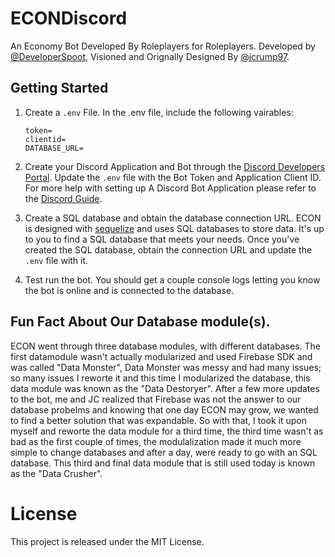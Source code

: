 # ECONDiscord
An Economy Bot Developed By Roleplayers for Roleplayers. Developed by [@DeveloperSpoot](https://github.com/DeveloperSpoot), Visioned and Orignally Designed By [@jcrump97](https://github.com/jcrump97).

## Getting Started
1. Create a ``.env`` File. In the .env file, include the following vairables:
   ```
   token=
   clientid=
   DATABASE_URL=
   ```

2. Create your Discord Application and Bot through the [Discord Developers Portal](https://discord.com/developers/applications). Update the ``.env`` file with the Bot Token and Application Client ID. For more help with setting up A Discord Bot Application please refer to the [Discord Guide](https://discordjs.guide/preparations/setting-up-a-bot-application.html#creating-your-bot).

3. Create a SQL database and obtain the database connection URL. ECON is designed with [sequelize](https://sequelize.org/docs/v6/getting-started/) and uses  SQL databases to store data. It's up to you to find a SQL database that meets your needs. Once you've created the SQL database, obtain the connection URL and update the ``.env`` file with it.

4. Test run the bot. You should get a couple console logs letting you know the bot is online and is connected to the database.

## Fun Fact About Our Database module(s).
ECON went through three database modules, with different databases. The first datamodule wasn't actually modularized and used Firebase SDK and was called "Data Monster", Data Monster was messy and had many issues; so many issues I reworte it and this time I modularized the database, this data module was known as the "Data Destoryer". After a few more updates to the bot, me and JC realized that Firebase was not the answer to our database probelms and knowing that one day ECON may grow, we wanted to find a better solution that was expandable. So with that, I took it upon myself and reworte the data module for a third time, the third time wasn't as bad as the first couple of times, the modulalization made it much more simple to change databases and after a day, were ready to go with an SQL database. This third and final data module that is still used today is known as the "Data Crusher".

# License
This project is released under the MIT License.
